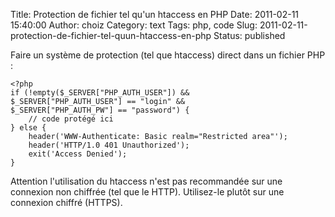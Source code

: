 Title: Protection de fichier tel qu'un htaccess en PHP
Date: 2011-02-11 15:40:00
Author: choiz
Category: text
Tags: php, code
Slug: 2011-02-11-protection-de-fichier-tel-quun-htaccess-en-php
Status: published

Faire un système de protection (tel que htaccess) direct dans un fichier PHP :

```
<?php
if (!empty($_SERVER["PHP_AUTH_USER"]) &&
$_SERVER["PHP_AUTH_USER"] == "login" &&
$_SERVER["PHP_AUTH_PW"] == "password") {
    // code protégé ici
} else {
    header('WWW-Authenticate: Basic realm="Restricted area"');
    header('HTTP/1.0 401 Unauthorized');
    exit('Access Denied');
}
```

Attention l'utilisation du htaccess n'est pas recommandée sur une connexion non
chiffrée (tel que le HTTP). Utilisez-le plutôt sur une connexion chiffré
(HTTPS).
